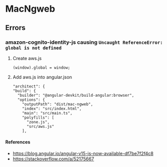 # MacNgweb

## Errors
### amazon-cognito-identity-js causing `Uncaught ReferenceError: global is not defined`
1. Create aws.js 
    ```
    (window).global = window;
    ```
2. Add aws.js into angular.json
    ```
    "architect": {
    "build": {
      "builder": "@angular-devkit/build-angular:browser",
      "options": {
        "outputPath": "dist/mac-ngweb",
        "index": "src/index.html",
        "main": "src/main.ts",
        "polyfills": [
          "zone.js",
          "src/aws.js"
        ],
    ```

#### References 
* https://blog.angular.io/angular-v15-is-now-available-df7be7f2f4c8
* https://stackoverflow.com/a/52175667
